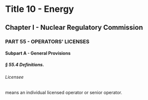 
# Title 10 - Energy
## Chapter I - Nuclear Regulatory Commission
### PART 55 - OPERATORS' LICENSES
#### Subpart A - General Provisions
##### § 55.4 Definitions.
###### Licensee

means an individual licensed operator or senior operator.
